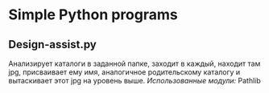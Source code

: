 # Simple Python programs

## Design-assist.py

Анализирует каталоги в заданной папке, заходит в каждый, находит там jpg, присваивает ему имя, аналогичное родительскому каталогу и вытаскивает этот jpg на уровень выше.
*Использованные модули:* Pathlib
